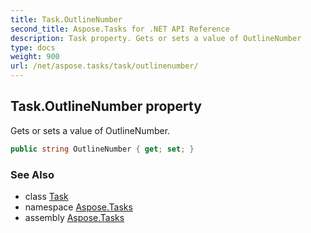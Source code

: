 ```yaml
---
title: Task.OutlineNumber
second_title: Aspose.Tasks for .NET API Reference
description: Task property. Gets or sets a value of OutlineNumber
type: docs
weight: 900
url: /net/aspose.tasks/task/outlinenumber/
---
```

## Task.OutlineNumber property

Gets or sets a value of OutlineNumber.

```csharp
public string OutlineNumber { get; set; }
```

### See Also

* class [Task](../)
* namespace [Aspose.Tasks](../../task/)
* assembly [Aspose.Tasks](../../../)


